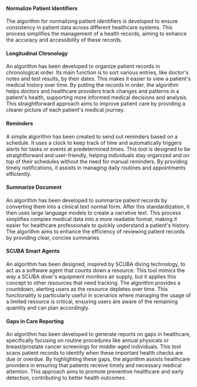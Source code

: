 


#### Normalize Patient Identifiers
The algorithm for normalizing patient identifiers is developed to ensure consistency in patient data across different healthcare systems. This process simplifies the management of a health records, aiming to enhance the accuracy and accessibility of these records. 


#### Longitudinal Chronology
An algorithm has been developed to organize patient records in chronological order. Its main function is to sort various entries, like doctor's notes and test results, by their dates. This makes it easier to view a patient's medical history over time. By putting the records in order, the algorithm helps doctors and healthcare providers track changes and patterns in a patient's health, supporting more informed medical decisions and analysis. This straightforward approach aims to improve patient care by providing a clearer picture of each patient's medical journey.


#### Reminders
A simple algorithm has been created to send out reminders based on a schedule. It uses a clock to keep track of time and automatically triggers alerts for tasks or events at predetermined times. This tool is designed to be straightforward and user-friendly, helping individuals stay organized and on top of their schedules without the need for manual reminders. By providing timely notifications, it assists in managing daily routines and appointments efficiently.


#### Summarize Document
An algorithm has been developed to summarize patient records by converting them into a clinical text normal form. After this standardization, it then uses large language models to create a narrative text. This process simplifies complex medical data into a more readable format, making it easier for healthcare professionals to quickly understand a patient's history. The algorithm aims to enhance the efficiency of reviewing patient records by providing clear, concise summaries.


#### SCUBA Smart Agents
An algorithm has been designed, inspired by SCUBA diving technology, to act as a software agent that counts down a resource. This tool mimics the way a SCUBA diver's equipment monitors air supply, but it applies this concept to other resources that need tracking. The algorithm provides a countdown, alerting users as the resource depletes over time. This functionality is particularly useful in scenarios where managing the usage of a limited resource is critical, ensuring users are aware of the remaining quantity and can plan accordingly.


#### Gaps in Care Reporting
An algorithm has been developed to generate reports on gaps in healthcare, specifically focusing on routine procedures like annual physicals or breast/prostate cancer screenings for middle-aged individuals. This tool scans patient records to identify when these important health checks are due or overdue. By highlighting these gaps, the algorithm assists healthcare providers in ensuring that patients receive timely and necessary medical attention. This approach aims to promote preventive healthcare and early detection, contributing to better health outcomes.